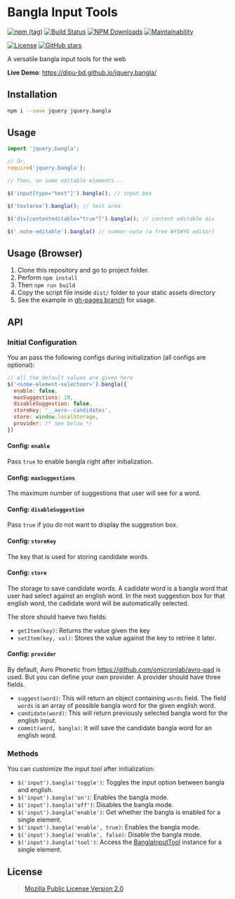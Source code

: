 # Bangla Input Tools

[![npm (tag)](https://img.shields.io/npm/v/jquery.bangla.svg)](https://www.npmjs.com/package/jquery.bangla)
[![Build Status](https://travis-ci.org/dipu-bd/jquery.bangla.svg?branch=master)](https://travis-ci.org/dipu-bd/jquery.bangla)
[![NPM Downloads](https://img.shields.io/npm/dt/jquery.bangla.svg)](https://www.npmjs.com/package/jquery.bangla)
[![Maintainability](https://api.codeclimate.com/v1/badges/f4a550ff070a5484b21b/maintainability)](https://codeclimate.com/github/dipu-bd/jquery.bangla/maintainability)
<!-- [![devDependencies Status](https://david-dm.org/dipu-bd/jquery.bangla/dev-status.svg)](https://david-dm.org/dipu-bd/jquery.bangla?type=dev) -->
[![License](https://img.shields.io/npm/l/jquery.bangla.svg)](https://github.com/dipu-bd/jquery.bangla/blob/master/LICENSE)
[![GitHub stars](https://img.shields.io/github/stars/dipu-bd/jquery.bangla.svg?style=social&label=Stars)](https://github.com/dipu-bd/jquery.bangla)

A versatile bangla input tools for the web

**Live Demo**: https://dipu-bd.github.io/jquery.bangla/ 

## Installation

```bash
npm i --save jquery jquery.bangla
```

## Usage

```javascript
import 'jquery.bangla';

// Or,
require('jquery.bangla');

// Then, on some editable elements...

$('input[type="text"]').bangla(); // input box

$('textarea').bangla(); // text area

$('div[contenteditable="true"]').bangla(); // content editable div

$('.note-editable').bangla() // summer-note (a free WYSWYG editor)
```

## Usage (Browser)

1. Clone this repository and go to project folder.
2. Perform `npm install`
3. Then `npm run build`
4. Copy the script file inside `dist/` folder to your static assets directory
5. See the example in [gh-pages branch](https://github.com/dipu-bd/jquery.bangla/blob/gh-pages/index.html) for usage.

## API

### Initial Configuration

You an pass the following configs during initialization (all configs are optional):

```javascript
// all the default values are given here
$('<some-element-selectoor>').bangla({
  enable: false,
  maxSuggestions: 10,
  disableSuggestion: false,
  storeKey: '__avro--candidates',
  store: window.localStorage,
  provider: /* see below */
})
```

#### Config: `enable`

Pass `true` to enable bangla right after initialization.

#### Config: `maxSuggestions`

The maximum number of suggestions that user will see for a word.

#### Config: `disableSuggestion`

Pass `true` if you do not want to display the suggestion box.

#### Config: `storeKey`

The key that is used for storing candidate words.

#### Config: `store`

The storage to save candidate words. A cadidate word is a bangla word that user had select against an english word. In the next suggestion box for that english word, the cadidate word will be automatically selected.

The store should haeve two fields:

- `getItem(key)`: Returns the value given the key
- `setItem(key, val)`: Stores the value against the key to retriee it later.

#### Config: `provider`

By default, Avro Phonetic from https://github.com/omicronlab/avro-pad is used. But you can define your own provider. A provider should have three fields.

- `suggest(word)`: This will return an object containing `words` field. The field `words` is an array of possible bangla word for the given english word.
- `candidate(word)`: This will return previously selected bangla word for the english input.
- `commit(word, bangla)`: It will save the candidate bangla word for an english word.

### Methods

You can customize the input tool after initialization:

- `$('input').bangla('toggle')`: Toggles the input option between bangla and english.
- `$('input').bangla('on')`: Enables the bangla mode.
- `$('input').bangla('off')`: Disables the bangla mode.
- `$('input').bangla('enable')`: Get whether the bangla is enabled for a single element.
- `$('input').bangla('enable', true)`: Enables the bangla mode.
- `$('input').bangla('enable', false)`: Disable the bangla mode.
- `$('input').bangla('tool')`: Access the [BanglaInputTool](https://github.com/dipu-bd/jquery.bangla/blob/master/src/lib/bangla.js) instance for a single element.

## License

> [Mozilla Public License Version 2.0](https://github.com/dipu-bd/jquery.bangla/blob/master/LICENSE)
